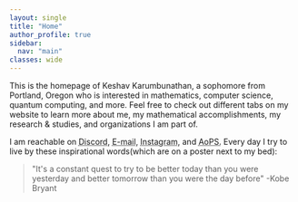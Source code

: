 ```yaml
---
layout: single
title: "Home"
author_profile: true
sidebar:
  nav: "main"
classes: wide
---
```


This is the homepage of Keshav Karumbunathan, a sophomore from Portland, Oregon who is interested in mathematics, computer science, quantum computing, and more. Feel free to check out different tabs on my website to learn more about me, my mathematical accomplishments, my research & studies, and organizations I am part of. 

I am reachable on <span style="position: relative; cursor: help;">
  <span style="text-decoration: underline dotted;">Discord,</span>
  <span style="
    visibility: hidden;
    background-color: black;
    color: white;
    text-align: center;
    border-radius: 6px;
    padding: 6px;
    position: absolute;
    z-index: 1;
    bottom: 125%;
    left: 50%;
    transform: translateX(-50%);
    white-space: nowrap;
    opacity: 0;
    transition: opacity 0.3s;
  ">
    username: ke5hav
  </span>
</span><span style="position: relative; cursor: help;">
  <span style="text-decoration: underline dotted;">E-mail,</span>
  <span style="
    visibility: hidden;
    background-color: black;
    color: white;
    text-align: center;
    border-radius: 6px;
    padding: 6px;
    position: absolute;
    z-index: 1;
    bottom: 125%;
    left: 50%;
    transform: translateX(-50%);
    white-space: nowrap;
    opacity: 0;
    transition: opacity 0.3s;
  ">
    home account: keshavkarumbu0@gmail.com, school account: kkarumb28@jesuitmail.org
  </span>
</span><span style="position: relative; cursor: help;">
  <span style="text-decoration: underline dotted;">Instagram,</span>
  <span style="
    visibility: hidden;
    background-color: black;
    color: white;
    text-align: center;
    border-radius: 6px;
    padding: 6px;
    position: absolute;
    z-index: 1;
    bottom: 125%;
    left: 50%;
    transform: translateX(-50%);
    white-space: nowrap;
    opacity: 0;
    transition: opacity 0.3s;
  ">
    username: kayshavk
  </span>
</span>and <span style="position: relative; cursor: help;">
  <span style="text-decoration: underline dotted;">AoPS.</span>
  <span style="
    visibility: hidden;
    background-color: black;
    color: white;
    text-align: center;
    border-radius: 6px;
    padding: 6px;
    position: absolute;
    z-index: 1;
    bottom: 125%;
    left: 50%;
    transform: translateX(-50%);
    white-space: nowrap;
    opacity: 0;
    transition: opacity 0.3s;
  ">
    username: CrunchyCucumber
  </span>
</span> Every day I try to live by these inspirational words(which are on a poster next to my bed):

> "It's a constant quest to try to be better today than you were yesterday and better tomorrow than you were the day before" -Kobe Bryant

<script>
  document.querySelectorAll("span[style*='position: relative']").forEach(el => {
    const tooltip = el.querySelector("span + span");
    el.addEventListener("mouseover", () => {
      tooltip.style.visibility = "visible";
      tooltip.style.opacity = "1";
    });
    el.addEventListener("mouseout", () => {
      tooltip.style.visibility = "hidden";
      tooltip.style.opacity = "0";
    });
  });
</script>
